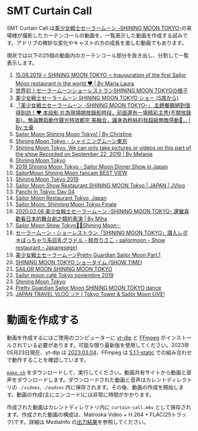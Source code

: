 <!-- Document: readme.md

	SMT Curtain Call のマニュアル

	Metadata:

		id - a2113fca-63dd-475b-8c65-a7d02aaaa477
		author - <qq542vev at https://purl.org/meta/me/>
		version - 1.0.0
		date - 2023-05-23
		since - 2023-05-23
		copyright - Copyright (C) 2023-2023 qq542vev. Some rights reserved.
		license - <CC-BY at https://creativecommons.org/licenses/by/4.0/>
		package - smt-curtain-call

	See Also:

		* <Project homepage at https://github.com/qq542vev/smt-curtain-call>
		* <Bag report at https://github.com/qq542vev/smt-curtain-call/issues>
-->

# SMT Curtain Call

SMT Curtain Call は[美少女戦士セーラームーン -SHINING MOON TOKYO-]()の来場様が撮影したカーテンコールの動画を、一覧表示した動画を作成する試みです。アドリブの微妙な変化やキャストの方の成長を楽しむ動画でもあります。

現状では以下の25個の動画内のカーテンコール部分を抜き出し、分割して一覧表示します。

 1. [15.08.2019 ⭐ SHINING MOON TOKYO ⭐ Inauguration of the first Sailor Moon restaurant in the world ❤ | By Maria Laura](https://www.facebook.com/marialaura.muciaccia/videos/10220661221266990/)
 2. [世界初！セーラームーンショーレストランSHINING MOON TOKYOの様子](https://www.youtube.com/watch?v=xut2OiXSM1Y)
 3. [美少女戦士セーラームーン SHINING MOON TOKYO ショー (S席から)](https://www.youtube.com/watch?v=Sqsq8K2MP6w)
 4. [「美少女戦士セーラームーン -SHINING MOON TOKYO-」 主題餐廳絕對值得到訪！❤️ 本段影 片為現場開放錄影時段，前面還有一場精彩主秀(不開放錄影)，無論舞蹈動作聲光特效都完 美融合，讓身為粉絲的我超級無敵感動🤩... | By 士豪](https://www.facebook.com/630981723/videos/10156601920971724/)
 5. [Sailor Moon Shining Moon Tokyo! | By Christine](https://www.facebook.com/christine.king.16/videos/2506677842688685/)
 6. [Shining Moon Tokyo - シャイニングムーン東京](https://www.youtube.com/watch?v=tlR-nfVXpk0)
 7. [Shining Moon Tokyo. We can only take pictures or videos on this part of the show Recorded on September 22, 2019 | By Melanie](https://www.facebook.com/animelly/videos/2606064456082876/)
 8. [Shining Moon Tokyo](https://www.facebook.com/TrashHere1/videos/485627745358132/)
 9. [2019 Shining Moon Tokyo - Sailor Moon Dinner Show in Japan](https://www.youtube.com/watch?v=1ngDoWUh83M)
 10. [SailorMoon Shining Moon fancam BEST VIEW](https://www.youtube.com/watch?v=GpqF5Ja7-Zs)
 11. [Shining Moon Tokyo 2019](https://www.youtube.com/watch?v=NH-WA0oYYE8)
 12. [Sailor Moon Show Restaurant SHINING MOON Tokyo | JAPAN | JVlog](https://www.youtube.com/watch?v=x93sT47C-lk)
 13. [Panchi In Tokyo: Day 04](https://www.youtube.com/watch?v=jh8zryzsZzs)
 14. [Sailor Moon Restaurant Tokyo, Japan](https://www.youtube.com/watch?v=-cfDnIaTQEY)
 15. [Sailor Moon. Shinning Moon Tokyo Finale](https://www.youtube.com/watch?v=-OQMhuKCTCI)
 16. [2020.02.06 美少女戦士セーラームーン -SHINING MOON TOKYO- 還蠻喜歡看日本的舞台劇之類的表演 | By Miha](https://www.facebook.com/miha.wang/videos/2883711924983195/)
 17. [Sailor Moon Show Tokyo💖🌙Shining Moon✨](https://www.youtube.com/watch?v=O8dRFeU6N-s)
 18. [セーラームーン・ショーレストラン「SHINING MOON TOKYO」潜入レポ☆ぽっちゃり系巨乳グラドル・桃奈りさこ・sailormoon・Show restaurant・Japanesegirl](https://www.youtube.com/watch?v=Dx9nOrP9T34)
 19. [美少女戦士セーラームーンPretty Guardian Sailor Moon Part.1](https://www.youtube.com/watch?v=j-SI6uDZSxk)
 20. [SHINING MOON TOKYO ショータイム (SHOW TIME)](https://www.youtube.com/watch?v=1R2DV4xDpGc)
 21. [SAILOR MOON SHINING MOON TOKYO](https://www.youtube.com/watch?v=hak8PJYMIAE)
 22. [Sailor moon café Tokyo noviembre 2019](https://www.youtube.com/watch?v=xkfu_L250sw)
 23. [Shining Moon Tokyo](https://www.facebook.com/NEProject/videos/323030685384918/)
 24. [Pretty Guardian Sailor Moon  SHINING MOON TOKYO dance](https://www.youtube.com/watch?v=KQYQPlzMW4U)
 25. [JAPAN TRAVEL VLOG 🇯🇵 | Tokyo Tower & Sailor Moon LIVE!](https://www.youtube.com/watch?v=CYJl_v4yBus)

# 動画を作成する

動画を作成するにはご使用のコンピューターに [yt-dlp](https://github.com/yt-dlp/yt-dlp) と [FFmpeg](https://ffmpeg.org/) がインストールされている必要があります。可能な限り最新版を使用してください。2023年05月23日現在、yt-dlp は [2023.03.04](https://github.com/yt-dlp/yt-dlp/releases/tag/2023.03.04)、FFmpeg は [5.1.1-static](https://ffmpeg.org/download.html) での組み合わせで動作することを確認しています。

[`make.sh`](make.sh) をダウンロードして、実行してください。動画共有サイトから動画と音声をダウンロードします。ダウンロードされた動画と音声はカレントディレクトリの `./vidoes`, `./audios` 内に保存されます。その後、動画の作成を開始します。動画の作成(主にエンコード)には非常に時間がかかります。

作成された動画はカレントディレクトリ内に `curtain-call.mkv` として保存されます。作成された動画の構成は、Matroska Video + H.264 + FLAC(25トラック)です。詳細は MediaInfo の[出力結果](smt-curtain-call.mkv.mediainfo.txt)を参照してください。
